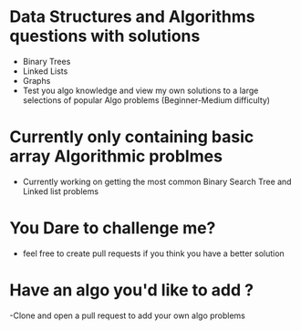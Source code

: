 # Data Structures and Algorithms questions with solutions
- Binary Trees
- Linked Lists
- Graphs
- Test you algo knowledge and view my own solutions to a large selections of popular Algo problems (Beginner-Medium difficulty) 

# Currently only containing basic array Algorithmic problmes
- Currently working on getting the most common Binary Search Tree and Linked list problems

# You Dare to challenge me? 
- feel free to create pull requests if you think you have a better solution
 
# Have an algo you'd like to add ?
-Clone and open a pull request to add your own algo problems
